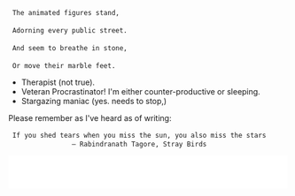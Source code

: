      The animated figures stand,
 
     Adorning every public street.
 
     And seem to breathe in stone,
 
     Or move their marble feet.

* Therapist (not true).
* Veteran Procrastinator! I'm either counter-productive or sleeping.
* Stargazing maniac (yes. needs to stop,)

Please remember as I've heard as of writing:

     If you shed tears when you miss the sun, you also miss the stars
                    ― Rabindranath Tagore, Stray Birds

<img alt="Cool stuffs" src="cool_stuff.svg">
